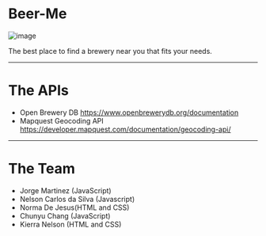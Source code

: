 # Beer-Me


![image](assets/imgs/gif_1625963622.gif)

  The best place to find a brewery near you that fits your needs. 


---


# The APIs
- Open Brewery DB 
https://www.openbrewerydb.org/documentation
- Mapquest Geocoding API
https://developer.mapquest.com/documentation/geocoding-api/


---
# The Team 

- Jorge Martinez (JavaScript)
- Nelson Carlos da Silva (Javascript)
- Norma De Jesus(HTML and CSS)
- Chunyu Chang (JavaScript)
- Kierra Nelson (HTML and CSS)
